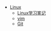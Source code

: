 * [Linux](/programming/linux/)
	* [Linux学习笔记](/programming/linux/Linux学习笔记.md "Linux学习笔记")
	* [vim](/programming/linux/vim.md "Vim")
	* [Git](/programming/linux/git.md "Git")
